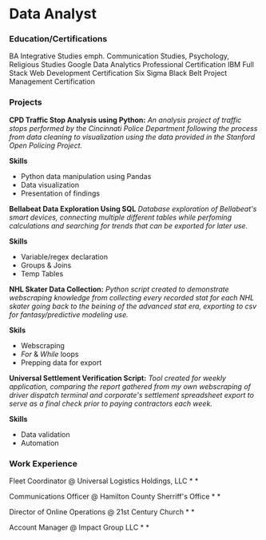 # Data Analyst

### Education/Certifications
BA Integrative Studies emph. Communication Studies, Psychology, Religious Studies
Google Data Analytics Professional Certification
IBM Full Stack Web Development Certification
Six Sigma Black Belt Project Management Certification

### Projects
**CPD Traffic Stop Analysis using Python:**
*An analysis project of traffic stops performed by the Cincinnati Police Department following the process from data cleaning to visualization using the data provided in the Stanford Open Policing Project.*


**Skills**
* Python data manipulation using Pandas
* Data visualization
* Presentation of findings

**Bellabeat Data Exploration Using SQL**
*Database exploration of Bellabeat's smart devices, connecting multiple different tables while perfoming calculations and searching for trends that can be exported for later use.*

**Skills**
* Variable/regex declaration
* Groups & Joins
* Temp Tables

**NHL Skater Data Collection:**
*Python script created to demonstrate webscraping knowledge from collecting every recorded stat for each NHL skater going back to the beining of the advanced stat era, exporting to csv for fantasy/predictive modeling use.*

**Skils**
* Webscraping
* *For* & *While* loops
* Prepping data for export

**Universal Settlement Verification Script:**
*Tool created for weekly application, comparing the report gathered from my own webscraping of driver dispatch terminal and corporate's settlement spreadsheet export to serve as a final check prior to paying contractors each week.*

**Skills**
* Data validation
* Automation

### Work Experience
Fleet Coordinator @ Universal Logistics Holdings, LLC
* 
* 

Communications Officer @ Hamilton County Sherriff's Office
* 
* 

Director of Online Operations @ 21st Century Church
* 
* 

Account Manager @ Impact Group LLC
* 
* 
